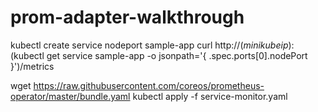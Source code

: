 # prom-adapter-walkthrough


kubectl create service nodeport sample-app
curl http://$(minikube ip):$(kubectl get service sample-app -o jsonpath='{ .spec.ports[0].nodePort }')/metrics 

wget https://raw.githubusercontent.com/coreos/prometheus-operator/master/bundle.yaml
kubectl apply -f service-monitor.yaml

